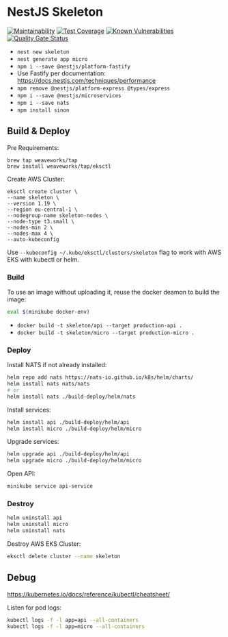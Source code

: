 # NestJS Skeleton

[![Maintainability](https://api.codeclimate.com/v1/badges/501d3320c5b7215676e3/maintainability)](https://codeclimate.com/github/greg-md/node-skeleton/maintainability)
[![Test Coverage](https://api.codeclimate.com/v1/badges/501d3320c5b7215676e3/test_coverage)](https://codeclimate.com/github/greg-md/node-skeleton/test_coverage)
[![Known Vulnerabilities](https://snyk.io/test/github/greg-md/node-skeleton/badge.svg?targetFile=package.json)](https://snyk.io/test/github/greg-md/node-skeleton?targetFile=package.json)
[![Quality Gate Status](https://sonarcloud.io/api/project_badges/measure?project=greg-md_node-skeleton&metric=alert_status)](https://sonarcloud.io/dashboard?id=greg-md_node-skeleton)

- `nest new skeleton`
- `nest generate app micro`
- `npm i --save @nestjs/platform-fastify`
- Use Fastify per documentation: https://docs.nestjs.com/techniques/performance
- `npm remove @nestjs/platform-express @types/express`
- `npm i --save @nestjs/microservices`
- `npm i --save nats`
- `npm install sinon`

## Build & Deploy

Pre Requirements:
```
brew tap weaveworks/tap
brew install weaveworks/tap/eksctl
```

Create AWS Cluster:
```
eksctl create cluster \
--name skeleton \
--version 1.19 \
--region eu-central-1 \
--nodegroup-name skeleton-nodes \
--node-type t3.small \
--nodes-min 2 \
--nodes-max 4 \
--auto-kubeconfig
```

Use `--kubeconfig ~/.kube/eksctl/clusters/skeleton` flag to work with AWS EKS with kubectl or helm.

### Build

To use an image without uploading it, reuse the docker deamon to build the image:
```bash
eval $(minikube docker-env)
```

- `docker build -t skeleton/api --target production-api .`
- `docker build -t skeleton/micro --target production-micro .`

### Deploy

Install NATS if not already installed:
```sh
helm repo add nats https://nats-io.github.io/k8s/helm/charts/
helm install nats nats/nats
# or
helm install nats ./build-deploy/helm/nats
```

Install services:
```sh
helm install api ./build-deploy/helm/api
helm install micro ./build-deploy/helm/micro
```

Upgrade services:
```sh
helm upgrade api ./build-deploy/helm/api
helm upgrade micro ./build-deploy/helm/micro
```

Open API:
```sh
minikube service api-service
```

### Destroy

```sh
helm uninstall api
helm uninstall micro
helm uninstall nats
```

Destroy AWS EKS Cluster:
```sh
eksctl delete cluster --name skeleton
```

## Debug

https://kubernetes.io/docs/reference/kubectl/cheatsheet/

Listen for pod logs:
```bash
kubectl logs -f -l app=api --all-containers
kubectl logs -f -l app=micro --all-containers
```
